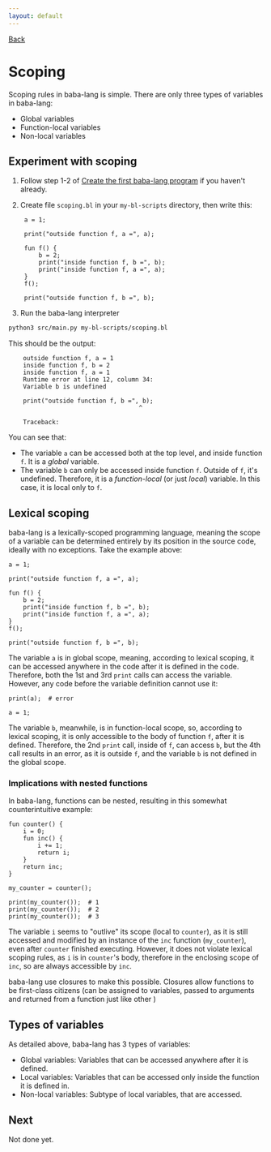 ```yaml
---
layout: default
---
```



[Back](index.md)


# Scoping

Scoping rules in baba-lang is simple. There are only three types of variables in baba-lang:
- Global variables
- Function-local variables
- Non-local variables


## Experiment with scoping

1. Follow step 1-2 of [Create the first baba-lang program](hello-world.md#create-the-first-baba-lang-program) if you haven't already.

2. Create file `scoping.bl` in your `my-bl-scripts` directory, then write this:

        a = 1;

        print("outside function f, a =", a);

        fun f() {
            b = 2;
            print("inside function f, b =", b);
            print("inside function f, a =", a);
        }
        f();

        print("outside function f, b =", b);

3. Run the baba-lang interpreter
```sh
python3 src/main.py my-bl-scripts/scoping.bl
```
This should be the output:

        outside function f, a = 1
        inside function f, b = 2
        inside function f, a = 1
        Runtime error at line 12, column 34:
        Variable b is undefined

        print("outside function f, b =", b);
                                        ^

        Traceback:


You can see that:
- The variable `a` can be accessed both at the top level, and inside function `f`. It is a *global* variable.
- The variable `b` can only be accessed inside function `f`. Outside of `f`, it's undefined. Therefore, it is a *function-local* (or just *local*) variable. In this case, it is local only to `f`.


## Lexical scoping

baba-lang is a lexically-scoped programming language, meaning the scope of a variable can be determined entirely by its position in the source code, ideally with no exceptions. Take the example above:
```
a = 1;

print("outside function f, a =", a);

fun f() {
    b = 2;
    print("inside function f, b =", b);
    print("inside function f, a =", a);
}
f();

print("outside function f, b =", b);
```
The variable `a` is in global scope, meaning, according to lexical scoping, it can be accessed anywhere in the code after it is defined in the code. Therefore, both the 1st and 3rd `print` calls can access the variable. However, any code before the variable definition cannot use it:
```
print(a);  # error

a = 1;
```
The variable `b`, meanwhile, is in function-local scope, so, according to lexical scoping, it is only accessible to the body of function `f`, after it is defined. Therefore, the 2nd `print` call, inside of `f`, can access `b`, but the 4th call results in an error, as it is outside `f`, and the variable `b` is not defined in the global scope.

### Implications with nested functions

In baba-lang, functions can be nested, resulting in this somewhat counterintuitive example:
```
fun counter() {
    i = 0;
    fun inc() {
        i += 1;
        return i;
    }
    return inc;
}

my_counter = counter();

print(my_counter());  # 1
print(my_counter());  # 2
print(my_counter());  # 3
```
The variable `i` seems to "outlive" its scope (local to `counter`), as it is still accessed and modified by an instance of the `inc` function (`my_counter`), even after `counter` finished executing. However, it does not violate lexical scoping rules, as `i` is in `counter`'s body, therefore in the enclosing scope of `inc`, so are always accessible by `inc`.

baba-lang use closures to make this possible. Closures allow functions to be first-class citizens (can be assigned to variables, passed to arguments and returned from a function just like other )


## Types of variables

As detailed above, baba-lang has 3 types of variables:
- Global variables: Variables that can be accessed anywhere after it is defined.
- Local variables: Variables that can be accessed only inside the function it is defined in.
- Non-local variables: Subtype of local variables, that are accessed.


## Next

Not done yet.